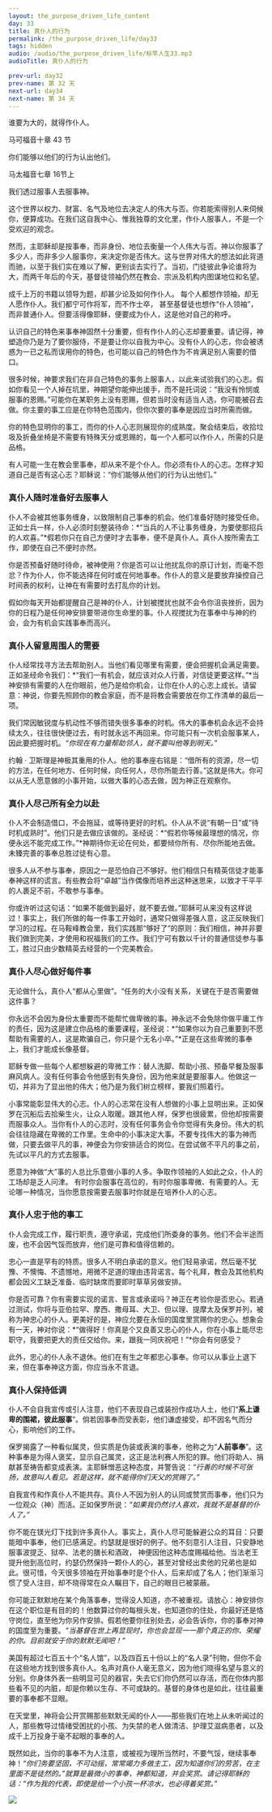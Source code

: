```yaml
---
layout: the_purpose_driven_life_content
day: 33
title: 真仆人的行为
permalink: /the_purpose_driven_life/day33
tags: hidden
audio: /audio/the_purpose_driven_life/标竿人生33.mp3
audioTitle: 真仆人的行为

prev-url: day32
prev-name: 第 32 天
next-url: day34
next-name: 第 34 天
---
```


<div class="center script poem">
<p>谁要为大的，就得作仆人。</p>
<p class="sp-verse">马可福音十章 43 节</p>
</div>
<div class="center script poem">
<p>你们能够以他们的行为认出他们。</p>
<p class="sp-verse">马太福音七章 16节上</p>
</div>
<p class="first">我们透过服事人去服事神。</p>

这个世界以权力、财富、名气及地位去决定人的伟大与否。你若能索得别人来伺候你，便算成功。在我们这自我中心、惟我独尊的文化里，作仆人服事人，不是一个受欢迎的观念。

然而，主耶稣却是按事奉，而非身份、地位去衡量一个人伟大与否。神以你服事了多少人，而非多少人服事你，来决定你是否伟大。这与世界对伟大的想法如此背道而驰，以至于我们实在难以了解，更别谈去实行了。当初，门徒彼此争论谁将为大，而两千年后的今天，基督徒领袖仍然在教会、宗派及机构内图谋地位和名望。

成千上万的书籍以领导为题，却甚少论及如何作仆人。 每个人都想作领袖，却无人愿作仆人。我们都宁可作将军，而不作士卒， 甚至基督徒也想作“仆人领袖”，而非普通仆人。但要活得像耶稣，便要成为仆人，这是他对自己的称呼。

认识自己的特色来事奉神固然十分重要，但有作仆人的心志却要重要。请记得，神塑造你乃是为了要你服侍，不是要让你以自我为中心。没有仆人的心志，你会被诱惑为一已之私而误用你的特色，也可能以自己的特色作为不肯满足别人需要的借口。

很多时候，神要求我们在非自己特色的事务上服事人，以此来试验我们的心志。假如你看见一个人掉在坑里，神期望你能伸出援手，而不是托词说：“我没有怜悯或服事的恩赐。”可能你在某职务上没有恩赐，但若当时没有适当人选，你可能被召去做。你主要的事工应是在你特色范围内，但你次要的事奉是因应当时所需而做。

你的特色显明你的事工，而你的仆人心志则展现你的成熟度。聚会结束后，收拾垃圾及折叠坐椅是不需要有特殊天分或恩赐的，每一个人都可以作仆人，所需的只是品格。

有人可能一生在教会里事奉，却从来不是个仆人。你必须有仆人的心志。怎样才知道自己是否有这心志？耶稣说：“你们能够从他们的行为认出他们。”

### 真仆人随时准备好去服事人

仆人不会被其他事务缠身，以致限制自己事奉的机会。他们准备好随时接受任命。正如士兵一样，仆人必须时刻整装待命：*“当兵的人不让事务缠身，为要使那招兵的人欢喜。”*假若你只在自己方便时才去事奉，便不是真仆人。真仆人按所需去工作，即使在自己不便时亦然。

你是否预备好随时待命，被神使用？你是否可以让他扰乱你的原订计划，而毫不怨忿？作为仆人，你不能选择在何时或在何地事奉。作仆人的意义是要放弃操控自己时间表的权利，让神在有需要时去打乱你的计划。

假如你每天开始都提醒自己是神的仆人，计划被搅扰也就不会令你沮丧挫折，因为你的日程乃是任何神安排要带进你生命里的事。仆人视搅扰为在事奉中与神的约会，会为有机会实践事奉而高兴。

### 真仆人留意周围人的需要

仆人经常找寻方法去帮助别人。当他们看见哪里有需要，便会把握机会满足需要。正如圣经命令我们：*“我们一有机会，就应该对众人行善，对信徒更要这样。”*当神安排有需要的人在你眼前，他乃是给你机会，让你在仆人的心志上成长。请留意：神说，你要先照顾你的教会家庭，而不是将教会需要放在你工作清单的最后一项。

我们常因敏锐度与机动性不够而错失很多事奉的时机。伟大的事奉机会永远不会持续太久，往往很快便过去，有时就永远不再回来。你可能只有一次机会服事某人，因此要把握时机。*“你现在有力量帮助邻人，就不要叫他等到明天。”*

约翰 · 卫斯理是神极其重用的仆人。他的事奉座右铭是：“借所有的资源，尽一切的方法，在任何地方、任何时候，向任何人，尽你所能去行善。”这就是伟大。你可以从无人愿意做的小事开始，以做大事的心态去做，因为神正在观察你。

### 真仆人尽己所有全力以赴

仆人不会制造借口，不会拖延，或等待更好的时机。仆人从不说“有朝一日”或“待时机成熟时”。他们只是去做应该做的。圣经说：*“假若你等候最理想的情况，你便永远不能完成工作。”*神期待你无论在何处，都要倾你所有、尽你所能地去做。未臻完善的事奉总胜过徒有心意。

很多人从不参与事奉，原因之一是恐怕自己不够好。他们相信只有精英信徒才能事奉神这样的谎言。有些教会将“卓越”当作偶像而培养出这种迷思来，以致才干平平的人裹足不前，不敢参与事奉。

你或许听过这句话：“如果不能做到最好，就不要去做。”耶稣可从来没有这样说过！事实上，我们所做的每一件事工开始时，通常只做得差强人意，这正反映我们学习的过程。在马鞍峰教会里，我们实践那“够好了”的原则：我们相信，神并非要我们做到完美，才使用和祝福我们的工作。我们宁可有数以千计的普通信徒参与事工，胜过只由少数精英去经营的一个完美教会。

### 真仆人尽心做好每件事

无论做什么，真仆人“都从心里做”。“任务的大小没有关系，关键在于是否需要做这件事？

你永远不会因为身份太重要而不能帮忙做卑微的事。神永远不会免除你做平庸工作的责任，因为这是建立你品格的重要课程，圣经说：*“如果你以为自己重要到不愿帮助有需要的人，这是欺骗自己，你只是个无名小卒。”*正是在这些卑微的事奉上，我们才能成长像基督。

耶稣专做一些每个人都想躲避的卑微工作：替人洗脚、帮助小孩、预备早餐及服事麻风病人。没有任何事会令他感到有失身份，因为他来就是要服事人。他做这一切，并非为了显出他的伟大；他乃是为我们树立榜样，要我们照着行。

小事常能彰显伟大的心志。仆人的心志常在没有人想做的小事上显明出来。正如保罗在沉船后去拾柴生火，让众人取暖。跟其他人样，保罗也很疲累，但他却按需要而服事众人。当你有仆人的心志时，没有任何事务会令你觉得有失身份。伟大的机会往往隐藏在卑微的工作里。生命中的小事决定大事。不要专找伟大的事为神而做，只要去做平凡的事，神便会为你安排适合的岗位。在尝试做不平凡的事之前，先试以平凡的方式去服事。

愿意为神做“大”事的人总比乐意做小事的人多。争取作领袖的人如此之众，仆人的工场却是乏人问津。 有时你会服事在高位的，有时你服事卑微、有需要的人。无论哪一种情况，当你愿意按需要去服事时你就是在培养仆人的心志。

### 真仆人忠于他的事工

仆人会完成工作，履行职责，遵守承诺，完成他们所委身的事务。他们不会半途而废，也不会因气馁而放弃，他们是可靠和值得信赖的。

忠心一直是罕有的特质。很多人不明白承诺的意义。他们轻易承诺，然后毫不犹豫、不懊悔、不遗憾地，用微不足道的理由违背诺言。每个礼拜，教会及其他机构都会因义工缺乏准备、临时缺席而要即时草草另做安排。

你是否可靠？你有需要实现的诺言、誓言或承诺吗？神正在考验你是否忠心。若通过测试，你将与亚伯拉罕、摩西、撒母耳、大卫、但以理、提摩太及保罗并列，被称为神忠心的仆人。更美好的是，神应允要在永恒的国度里赏赐你的忠心。想象会有一天，神对你说：*“做得好！你真是个又良善又忠心的仆人，你在小事上能尽忠职守，我要把更大的责任交给你。来，跟我一同庆祝吧！”*你会有何感受？

此外，忠心的仆人永不退休。他们在有生之年都忠心事奉。你可以从事业上退下来，但在事奉神这方面，你应当永不言退。

### 真仆人保持低调

仆人不会自我宣传或引人注意，他们不表现自己或装扮作成功人土，他们“**系上谦卑的围裙，彼此服事**”。倘若因事奉而受表彰，他们谦虚接受，却不因名气而分心，影响他们的工作。

保罗揭露了一种看似属灵，但实质是伪装或表演的事奉，他称之为“**人前事奉**”。这种事奉是为得人褒奖，显示自己属灵，这正是法利赛人所犯的罪。他们将助人、捐献甚至祷告都变成表演。主耶稣憎恶这种态度，并警告说：*“行善的时候不可张扬，故意叫人看见。若是这样，就不能得你们天父的赏赐了。”*

自我宣传和作真仆人不能共存。真仆人不因为别人的认同或赞赏而事奉，他们只为一位观众（神）而活。正如保罗所说：*“如果我仍然讨人喜欢，我就不是基督的仆人了。”*

你不能在镁光灯下找到许多真仆人。事实上，真仆人尽可能躲避公众的耳目：只要能暗中事奉，他们已感满足。约瑟就是很好的例子。他不刻意引人注目，只安静地服事波提乏、狱卒、法老的膳长和酒政， 神便因他这种态度赐福给他。当法老王提升他到高位时，约瑟仍然保持一颗仆人的心，甚至对曾经出卖他的兄弟也是如此。很可惜，今天很多领袖在开始事奉时是个仆人，后来却成了名人；他们渐渐习惯了受人注目，却不晓得常在众人瞩目下，自己的眼目已被蒙蔽。

你可能正默默地在某个角落事奉，觉得没人知道，亦不被重视。请放心：神安排你在这个职位是有目的的！他数算过你的每根头发，也知道你的住处，你最好还是恪守岗位，直至他为你另作安排。假若他要你往别处去，必会告诉你，你的事奉对神的国度至为重要。*“当基督在世上再显现时，你也会显现一一那个真正的你、荣耀的你。目前就安于你的默默无闻吧！”*

美国有超过七百五十个“名人馆”，以及四百五十份以上的“名人录”刊物，但你不会在这些地方找到很多真仆人。名声对真仆人毫无意义，因为他们晓得名望与意义的分别。你身体外表一些明显可见的器官，失去它们你仍然可以存活，而在你体内那些看不见的内脏，却是你赖以生存、不可或缺的。基督的身体也是如此，往往最重要的事奉都不显眼。

在天堂里，神将会公开赏赐那些默默无闻的仆人——那些我们在地上从未听闻过的人，那些教导过情绪受困扰的小孩、为失禁的老人做清洁、护理艾滋病患者，以及成千上万投身于毫不起眼的事奉的人。

既然如此，当你的事奉不为人注意，或被视为理所当然时，不要气馁，继续事奉神！*“你们务要坚固，不可动摇，常常竭力多做主工，因为知道你们的劳苦，在主里面不是徒然的。”*就算是最微小的事奉，神都知道，并会奖赏。请记得耶稣的话：*“作为我的代表，即使是给一个小孩一杯凉水，也必得着奖赏。”*

<div class="article-img-wrapper">
  <img src="https://typora-1259024198.cos.ap-beijing.myqcloud.com/wg/the_purpose_driven_life/image/day33_card.jpg">
</div>
